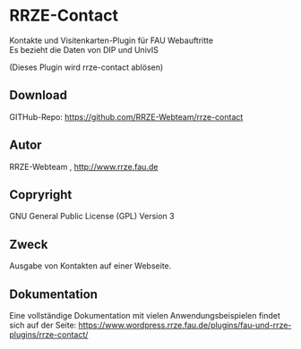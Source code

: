 # RRZE-Contact

Kontakte und Visitenkarten-Plugin für FAU Webauftritte  
Es bezieht die Daten von DIP und UnivIS

(Dieses Plugin wird rrze-contact ablösen)

## Download 

GITHub-Repo: https://github.com/RRZE-Webteam/rrze-contact


## Autor 
RRZE-Webteam , http://www.rrze.fau.de

## Copryright

GNU General Public License (GPL) Version 3


## Zweck 

Ausgabe von Kontakten auf einer Webseite.


## Dokumentation

Eine vollständige Dokumentation mit vielen Anwendungsbeispielen findet sich auf der Seite: 
https://www.wordpress.rrze.fau.de/plugins/fau-und-rrze-plugins/rrze-contact/


